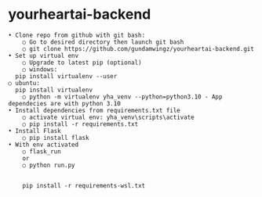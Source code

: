 # yourheartai-backend
	• Clone repo from github with git bash:
		○ Go to desired directory then launch git bash
		○ git clone https://github.com/gundamwingz/yourheartai-backend.git
	• Set up virtual env
		○ Upgrade to latest pip (optional)
		○ windows:
      pip install virtualenv --user
    ○ ubuntu:
      pip install virtualenv 
		○ python -m virtualenv yha_venv --python=python3.10 - App dependecies are with python 3.10
	• Install dependencies from requirements.txt file
		○ activate virtual env: yha_venv\scripts\activate
		○ pip install -r requirements.txt
	• Install Flask
		○ pip install flask
	• With env activated
		○ flask_run
		or
		○ python run.py


		pip install -r requirements-wsl.txt 